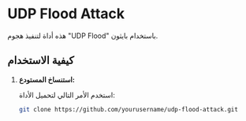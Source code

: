 # UDP Flood Attack

هذه أداة لتنفيذ هجوم "UDP Flood" باستخدام بايثون.

## كيفية الاستخدام

1. **استنساخ المستودع:**

   استخدم الأمر التالي لتحميل الأداة:

   ```bash
   git clone https://github.com/yourusername/udp-flood-attack.git
